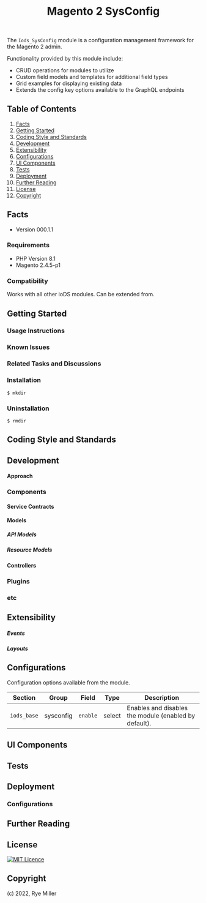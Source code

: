 <h1 align="center">Magento 2 SysConfig</h1>
<br />

The `Iods_SysConfig` module is a configuration management framework for the Magento 2 admin.

Functionality provided by this module include:
 * CRUD operations for modules to utilize
 * Custom field models and templates for additional field types
 * Grid examples for displaying existing data
 * Extends the config key options available to the GraphQL endpoints


Table of Contents
-----------------

 1. [Facts](#facts)
 2. [Getting Started](#getting-started)
 3. [Coding Style and Standards](#coding-style-and-standards)
 4. [Development](#development)
 5. [Extensibility](#extensibility)
 6. [Configurations](#configurations)
 7. [UI Components](#ui-components)
 8. [Tests](#tests)
 9. [Deployment](#deployment)
 10. [Further Reading](#further-reading)
 11. [License](#license)
 12. [Copyright](#copyright)

Facts
-----

 * Version 000.1.1


### Requirements

 * PHP Version 8.1
 * Magento 2.4.5-p1

### Compatibility

Works with all other ioDS modules. Can be extended from.


Getting Started
---------------

### Usage Instructions

### Known Issues

### Related Tasks and Discussions

### Installation

```shell
$ mkdir
```

### Uninstallation

```shell
$ rmdir
```


Coding Style and Standards
--------------------------


Development
-----------

#### Approach

### Components

#### Service Contracts

#### Models

##### API Models

##### Resource Models

#### Controllers

### Plugins

### etc


Extensibility
-------------

##### Events

##### Layouts


Configurations
--------------

Configuration options available from the module.

| Section   | Group     | Field  | Type | Description |
|---|---|---|---|---|
| `iods_base` | sysconfig | `enable` | select | Enables and disables the module (enabled by default). |


UI Components
-------------


Tests
-----


Deployment
----------

### Configurations



Further Reading
---------------


License
-------
[![MIT Licence](https://badges.frapsoft.com/os/mit/mit.svg?v=103)](https://opensource.org/licenses/mit-license.php)


Copyright
---------
(c) 2022, Rye Miller